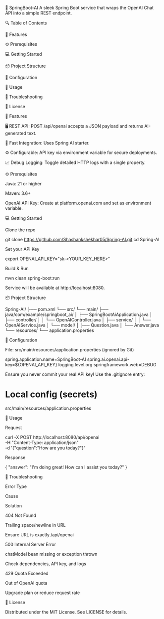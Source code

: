 🌟 SpringBoot-AI
A sleek Spring Boot service that wraps the OpenAI Chat API into a simple REST endpoint.

🔍 Table of Contents

🚀 Features

⚙️ Prerequisites

💻 Getting Started

📦 Project Structure

🔧 Configuration

📡 Usage

🐞 Troubleshooting

📖 License

🚀 Features

🖥️ REST API: POST /api/openai accepts a JSON payload and returns AI-generated text.

🔄 Fast Integration: Uses Spring AI starter.

⚙️ Configurable: API key via environment variable for secure deployments.

📈 Debug Logging: Toggle detailed HTTP logs with a single property.

⚙️ Prerequisites

Java: 21 or higher

Maven: 3.6+

OpenAI API Key: Create at platform.openai.com and set as environment variable.

💻 Getting Started

Clone the repo

git clone https://github.com/Shashankshekhar05/Spring-AI.git
cd Spring-AI

Set your API Key

export OPENAI_API_KEY="sk-<YOUR_KEY_HERE>"

Build & Run

mvn clean spring-boot:run

Service will be available at http://localhost:8080.

📦 Project Structure

Spring-AI/
├── pom.xml
└── src/
    └── main/
        ├── java/com/example/springboot_ai/
        │   ├── SpringBootAiApplication.java
        │   ├── controller/
        │   │   └── OpenAIController.java
        │   ├── service/
        │   │   └── OpenAIService.java
        │   └── model/
        │       ├── Question.java
        │       └── Answer.java
        └── resources/
            └── application.properties

🔧 Configuration

File: src/main/resources/application.properties (ignored by Git)

spring.application.name=SpringBoot-AI
spring.ai.openai.api-key=${OPENAI_API_KEY}
logging.level.org.springframework.web=DEBUG

Ensure you never commit your real API key! Use the .gitignore entry:

# Local config (secrets)
src/main/resources/application.properties

📡 Usage

Request

curl -X POST http://localhost:8080/api/openai \
     -H "Content-Type: application/json" \
     -d '{"question":"How are you today?"}'

Response

{
  "answer": "I'm doing great! How can I assist you today?"
}

🐞 Troubleshooting

Error Type

Cause

Solution

404 Not Found

Trailing space/newline in URL

Ensure URL is exactly /api/openai

500 Internal Server Error

chatModel bean missing or exception thrown

Check dependencies, API key, and logs

429 Quota Exceeded

Out of OpenAI quota

Upgrade plan or reduce request rate

📖 License

Distributed under the MIT License. See LICENSE for details.

